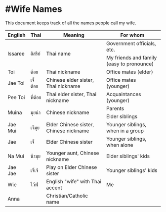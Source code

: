 #Wife Names
==========

This document keeps track of all the names people call my wife.

<table>
<thead>
<tr>
  <th>English</th>
  <th>Thai</th>
  <th>Meaning</th>
  <th>For whom</th>
</tr>
</thead>
<tbody>
<tr>
  <td rowspan="2">Issaree</td>
  <td rowspan="2">อิสรีย์</td>
  <td rowspan="2">Thai name</td>
  <td>Government officials, etc.</td>
</tr>
<tr>
  <td>My friends and family (easy to pronounce)</td>
</tr>
<tr>
  <td>Toi</td>
  <td>ต้อย</td>
  <td>Thai nickname</td>
  <td>Office mates (elder)</td>
</tr>
<tr>
  <td>Jae Toi</td>
  <td>เจ็ต้อย</td>
  <td>Chinese elder sister, Thai nickname</td>
  <td>Office mates (younger)</td>
</tr>
<tr>
  <td>Pee Toi</td>
  <td>พี่ต้อย</td>
  <td>Thai elder sister, Thai nickname</td>
  <td>Acquaintances (younger)</td>
</tr>
<tr>
  <td rowspan="2">Muina</td>
  <td rowspan="2">มุยน่า</td>
  <td rowspan="2">Chinese nickname</td>
  <td>Parents</td>
</tr>
<tr>
  <td>Elder siblings</td>
</tr>
<tr>
  <td>Jae Mui</td>
  <td>เจ็มุย</td>
  <td>Elder Chinese sister, Chinese nickname</td>
  <td>Younger siblings, when in a group</td>
</tr>
<tr>
  <td>Jae</td>
  <td>เจ็</td>
  <td>Elder Chinese sister</td>
  <td>Younger siblings, when alone</td>
</tr>
<tr>
  <td>Na Mui</td>
  <td>น้ามุย</td>
  <td>Younger aunt, Chinese nickname</td>
  <td>Elder siblings' kids</td>
</tr>
<tr>
  <td>Jae Jae</td>
  <td>เจ็เจ้</td>
  <td>Play on Elder Chinese sister</td>
  <td>Younger siblings' kids</td>
</tr>
<tr>
  <td>Wie</td>
  <td>ไว้ฟ์</td>
  <td>English "wife" with Thai accent</td>
  <td>Me</td>
</tr>
<tr>
  <td>Anna</td>
  <td></td>
  <td>Christian/Catholic name</td>
  <td></td>
</tr>

</tbody>
</table>
